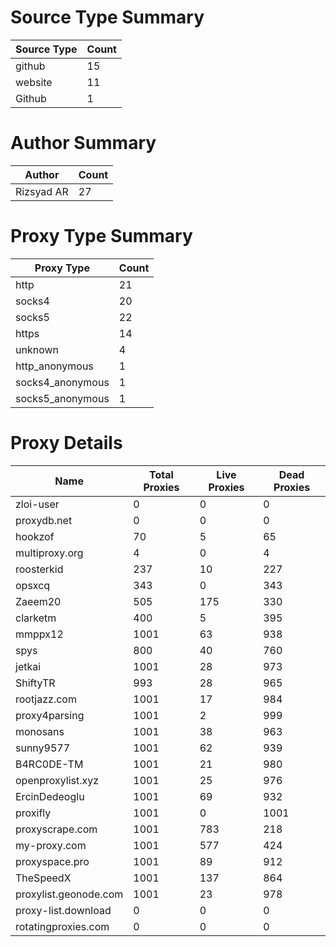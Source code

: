 # Source Type Summary

| Source Type | Count |
|-------------|-------|
| github | 15 |
| website | 11 |
| Github | 1 |


# Author Summary

| Author | Count |
|--------|-------|
| Rizsyad AR | 27 |


# Proxy Type Summary

| Proxy Type | Count |
|------------|-------|
| http | 21 |
| socks4 | 20 |
| socks5 | 22 |
| https | 14 |
| unknown | 4 |
| http_anonymous | 1 |
| socks4_anonymous | 1 |
| socks5_anonymous | 1 |


# Proxy Details

| Name | Total Proxies | Live Proxies | Dead Proxies |
|------|---------------|--------------|---------------|
| zloi-user | 0 | 0 | 0 |
| proxydb.net | 0 | 0 | 0 |
| hookzof | 70 | 5 | 65 |
| multiproxy.org | 4 | 0 | 4 |
| roosterkid | 237 | 10 | 227 |
| opsxcq | 343 | 0 | 343 |
| Zaeem20 | 505 | 175 | 330 |
| clarketm | 400 | 5 | 395 |
| mmppx12 | 1001 | 63 | 938 |
| spys | 800 | 40 | 760 |
| jetkai | 1001 | 28 | 973 |
| ShiftyTR | 993 | 28 | 965 |
| rootjazz.com | 1001 | 17 | 984 |
| proxy4parsing | 1001 | 2 | 999 |
| monosans | 1001 | 38 | 963 |
| sunny9577 | 1001 | 62 | 939 |
| B4RC0DE-TM | 1001 | 21 | 980 |
| openproxylist.xyz | 1001 | 25 | 976 |
| ErcinDedeoglu | 1001 | 69 | 932 |
| proxifly | 1001 | 0 | 1001 |
| proxyscrape.com | 1001 | 783 | 218 |
| my-proxy.com | 1001 | 577 | 424 |
| proxyspace.pro | 1001 | 89 | 912 |
| TheSpeedX | 1001 | 137 | 864 |
| proxylist.geonode.com | 1001 | 23 | 978 |
| proxy-list.download | 0 | 0 | 0 |
| rotatingproxies.com | 0 | 0 | 0 |
